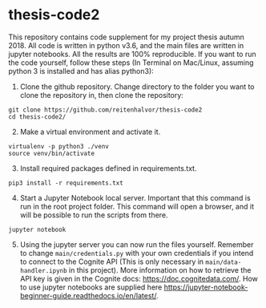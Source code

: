 # thesis-code2

This repository contains code supplement for my project thesis autumn 2018. All code is written in python v3.6, and the main files are written in jupyter notebooks. All the results are 100% reproducible. If you want to run the code yourself, follow these steps (In Terminal on Mac/Linux, assuming python 3 is installed and has alias python3):

1. Clone the github repository.
Change directory to the folder you want to clone the repository in, then clone the repository: 

```
git clone https://github.com/reitenhalvor/thesis-code2
cd thesis-code2/
```

2. Make a virtual environment and activate it.

```
virtualenv -p python3 ./venv
source venv/bin/activate
```

3. Install required packages defined in requirements.txt.
```
pip3 install -r requirements.txt
```

4. Start a Jupyter Notebook local server. Important that this command is run in the root project folder. This command will open a browser, and it will be possible to run the scripts from there. 
```
jupyter notebook
```

5. Using the jupyter server you can now run the files yourself. Remember to change `main/credentials.py` with your own credentials if you intend to connect to the Cognite API (This is only necessary in `main/data-handler.ipynb` in this project). More information on how to retrieve the API key is given in the Cognite docs: https://doc.cognitedata.com/. How to use jupyter notebooks are supplied here https://jupyter-notebook-beginner-guide.readthedocs.io/en/latest/. 
